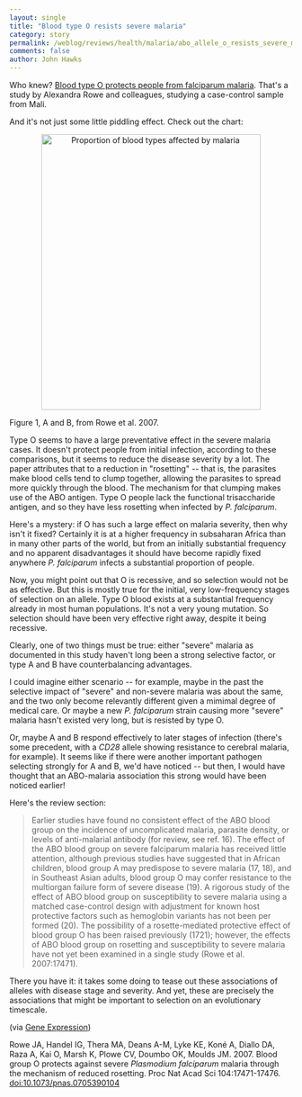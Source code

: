 ```yaml
---
layout: single 
title: "Blood type O resists severe malaria" 
category: story
permalink: /weblog/reviews/health/malaria/abo_allele_o_resists_severe_malaria_2007.html
comments: false 
author: John Hawks 
---
```



<p>
Who knew? <a href="http://www.pnas.org/cgi/content/abstract/0705390104v1?etoc">Blood type O protects people from falciparum malaria</a>. That's a study by Alexandra Rowe and colleagues, studying a case-control sample from Mali. 
</p>

<p>
And it's not just some little piddling effect. Check out the chart: 
</p>

<div style="text-align:center;">
<img src="/graphics/malaria_type_o_blood.png" width="390" height="490" alt="Proportion of blood types affected by malaria" />
</div>

<p class="caption">Figure 1, A and B, from Rowe et al. 2007.</p>

<p>
Type O seems to have a large preventative effect in the severe malaria cases. It doesn't protect people from initial infection, according to these comparisons, but it seems to reduce the disease severity by a lot. The paper attributes that to a reduction in "rosetting" -- that is, the parasites make blood cells tend to clump together, allowing the parasites to spread more quickly through the blood.  The mechanism for that clumping makes use of the ABO antigen. Type O people lack the functional trisaccharide antigen, and so they have less rosetting when infected by <i>P. falciparum</i>. 
</p>

<p>
Here's a mystery: if O has such a large effect on malaria severity, then why isn't it fixed? Certainly it is at a higher frequency in subsaharan Africa than in many other parts of the world, but from an initially substantial frequency and no apparent disadvantages it should have become rapidly fixed anywhere <i>P. falciparum</i> infects a substantial proportion of people. 
</p>

<p>
Now, you might point out that O is recessive, and so selection would not be as effective. But this is mostly true for the initial, very low-frequency stages of selection on an allele. Type O blood exists at a substantial frequency already in most human populations. It's not a very young mutation. So selection should have been very effective right away, despite it being recessive.
</p>

<p>
Clearly, one of two things must be true: either "severe" malaria as documented in this study haven't long been a strong selective factor, or type A and B have counterbalancing advantages. 
</p>

<p>
I could imagine either scenario -- for example, maybe in the past the selective impact of "severe" and non-severe malaria was about the same, and the two only become relevantly different given a mimimal degree of medical care. Or maybe a new <i>P. falciparum</i> strain causing more "severe" malaria hasn't existed very long, but is resisted by type O. 
</p>

<p>
Or, maybe A and B respond effectively to later stages of infection (there's some precedent, with a <i>CD28</i> allele showing resistance to cerebral malaria, for example). It seems like if there were another important pathogen selecting strongly for A and B, we'd have noticed -- but then, I would have thought that an ABO-malaria association this strong would have been noticed earlier!
</p>

<p>
Here's the review section: 
</p>

<blockquote>Earlier studies have found no consistent effect of the ABO blood group on the incidence of uncomplicated malaria, parasite density, or levels of anti-malarial antibody (for review, see ref. 16). The effect of the ABO blood group on severe falciparum malaria has received little attention, although previous studies have suggested that in African children, blood group A may predispose to severe malaria (17, 18), and in Southeast Asian adults, blood group O may confer resistance to the multiorgan failure form of severe disease (19). A rigorous study of the effect of ABO blood group on susceptibility to severe malaria using a matched case-control design with adjustment for known host protective factors such as hemoglobin variants has not been per formed (20). The possibility of a rosette-mediated protective effect of blood group O has been raised previously (1721); however, the effects of ABO blood group on rosetting and susceptibility to severe malaria have not yet been examined in a single study (Rowe et al. 2007:17471).</blockquote>

<p>
There you have it: it takes some doing to tease out these associations of alleles with disease stage and severity. And yet, these are precisely the associations that might be important to selection on an evolutionary timescale. 
</p>

<p>
(via <a href="http://www.gnxp.com/blog/2007/10/malaria-and-blood-type.php">Gene Expression</a>)
</p>

<p class="cite">Rowe JA, Handel IG, Thera MA, Deans A-M, Lyke KE, Kon&eacute; A, Diallo DA, Raza A, Kai O, Marsh K, Plowe CV, Doumbo OK, Moulds JM. 2007. Blood group O protects against severe <i>Plasmodium falciparum</i> malaria through the mechanism of reduced rosetting. Proc Nat Acad Sci 104:17471-17476. <a href="http://dx.doi.org/10.1073/pnas.0705390104">doi:10.1073/pnas.0705390104</a></p>

